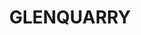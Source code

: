 ---
lastmod: '2025-04-06T06:05:20+00:00'
latitude: -34.525612
layout: suburb
longitude: 150.503502
postcode: '2576'
state: NSW
title: GLENQUARRY
url: /nsw/glenquarry/
---